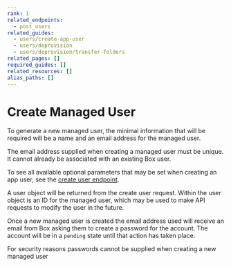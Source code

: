 ```yaml
---
rank: 1
related_endpoints:
  - post_users
related_guides:
  - users/create-app-user
  - users/deprovision
  - users/deprovision/transfer-folders
related_pages: []
required_guides: []
related_resources: []
alias_paths: []
---
```


# Create Managed User

To generate a new managed user, the minimal information that will be required
will be a name and an email address for the managed user.

<Message type='notice'>
  The email address supplied when creating a managed user must be unique. It
  cannot already be associated with an existing Box user.
</Message>

<Samples id='post_users' />

To see all available optional parameters that may be set when creating an app
user, see the [create user endpoint](endpoint://post-users).

A user object will be returned from the create user request. Within the user
object is an ID for the managed user, which may be used to make API requests to
modify the user in the future.

Once a new managed user is created the email address used will receive an email
from Box asking them to create a password for the account. The account will be
in a `pending` state until that action has taken place.

<Message type='notice'>
  For security reasons passwords cannot be supplied when creating a new managed
  user
</Message>
